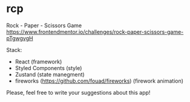 # rcp

Rock - Paper - Scissors Game
https://www.frontendmentor.io/challenges/rock-paper-scissors-game-pTgwgvgH

Stack:

* React (framework)
* Styled Components (style)
* Zustand (state manegment)
* fireworks (https://github.com/fouad/fireworks) (firework animation)

Please, feel free to write your suggestions about this app!
